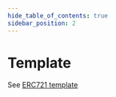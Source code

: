 ```yaml
---
hide_table_of_contents: true
sidebar_position: 2
---
```


# Template

See [ERC721 template](/admin/hierarchy/ERC721/template/)
